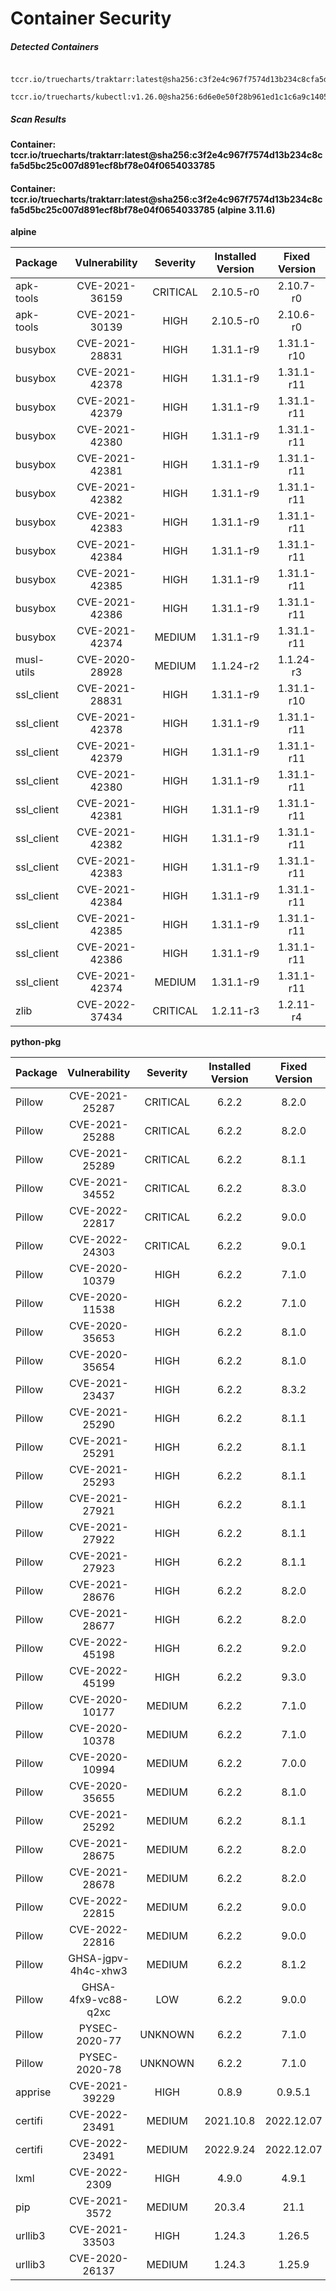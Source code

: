 # Container Security

##### Detected Containers

          tccr.io/truecharts/traktarr:latest@sha256:c3f2e4c967f7574d13b234c8cfa5d5bc25c007d891ecf8bf78e04f0654033785
          tccr.io/truecharts/kubectl:v1.26.0@sha256:6d6e0e50f28b961ed1c1c6a9c140553238641591fbdc9ac7c1a348636f78c552

##### Scan Results

**Container: tccr.io/truecharts/traktarr:latest@sha256:c3f2e4c967f7574d13b234c8cfa5d5bc25c007d891ecf8bf78e04f0654033785**

#### Container: tccr.io/truecharts/traktarr:latest@sha256:c3f2e4c967f7574d13b234c8cfa5d5bc25c007d891ecf8bf78e04f0654033785 (alpine 3.11.6)
    

**alpine**

      
| Package         |    Vulnerability   |   Severity  |  Installed Version | Fixed Version |
|:----------------|:------------------:|:-----------:|:------------------:|:-------------:|
| apk-tools         |    CVE-2021-36159   |   CRITICAL  |  2.10.5-r0 | 2.10.7-r0 |
| apk-tools         |    CVE-2021-30139   |   HIGH  |  2.10.5-r0 | 2.10.6-r0 |
| busybox         |    CVE-2021-28831   |   HIGH  |  1.31.1-r9 | 1.31.1-r10 |
| busybox         |    CVE-2021-42378   |   HIGH  |  1.31.1-r9 | 1.31.1-r11 |
| busybox         |    CVE-2021-42379   |   HIGH  |  1.31.1-r9 | 1.31.1-r11 |
| busybox         |    CVE-2021-42380   |   HIGH  |  1.31.1-r9 | 1.31.1-r11 |
| busybox         |    CVE-2021-42381   |   HIGH  |  1.31.1-r9 | 1.31.1-r11 |
| busybox         |    CVE-2021-42382   |   HIGH  |  1.31.1-r9 | 1.31.1-r11 |
| busybox         |    CVE-2021-42383   |   HIGH  |  1.31.1-r9 | 1.31.1-r11 |
| busybox         |    CVE-2021-42384   |   HIGH  |  1.31.1-r9 | 1.31.1-r11 |
| busybox         |    CVE-2021-42385   |   HIGH  |  1.31.1-r9 | 1.31.1-r11 |
| busybox         |    CVE-2021-42386   |   HIGH  |  1.31.1-r9 | 1.31.1-r11 |
| busybox         |    CVE-2021-42374   |   MEDIUM  |  1.31.1-r9 | 1.31.1-r11 |
| musl-utils         |    CVE-2020-28928   |   MEDIUM  |  1.1.24-r2 | 1.1.24-r3 |
| ssl_client         |    CVE-2021-28831   |   HIGH  |  1.31.1-r9 | 1.31.1-r10 |
| ssl_client         |    CVE-2021-42378   |   HIGH  |  1.31.1-r9 | 1.31.1-r11 |
| ssl_client         |    CVE-2021-42379   |   HIGH  |  1.31.1-r9 | 1.31.1-r11 |
| ssl_client         |    CVE-2021-42380   |   HIGH  |  1.31.1-r9 | 1.31.1-r11 |
| ssl_client         |    CVE-2021-42381   |   HIGH  |  1.31.1-r9 | 1.31.1-r11 |
| ssl_client         |    CVE-2021-42382   |   HIGH  |  1.31.1-r9 | 1.31.1-r11 |
| ssl_client         |    CVE-2021-42383   |   HIGH  |  1.31.1-r9 | 1.31.1-r11 |
| ssl_client         |    CVE-2021-42384   |   HIGH  |  1.31.1-r9 | 1.31.1-r11 |
| ssl_client         |    CVE-2021-42385   |   HIGH  |  1.31.1-r9 | 1.31.1-r11 |
| ssl_client         |    CVE-2021-42386   |   HIGH  |  1.31.1-r9 | 1.31.1-r11 |
| ssl_client         |    CVE-2021-42374   |   MEDIUM  |  1.31.1-r9 | 1.31.1-r11 |
| zlib         |    CVE-2022-37434   |   CRITICAL  |  1.2.11-r3 | 1.2.11-r4 |

**python-pkg**

      
| Package         |    Vulnerability   |   Severity  |  Installed Version | Fixed Version |
|:----------------|:------------------:|:-----------:|:------------------:|:-------------:|
| Pillow         |    CVE-2021-25287   |   CRITICAL  |  6.2.2 | 8.2.0 |
| Pillow         |    CVE-2021-25288   |   CRITICAL  |  6.2.2 | 8.2.0 |
| Pillow         |    CVE-2021-25289   |   CRITICAL  |  6.2.2 | 8.1.1 |
| Pillow         |    CVE-2021-34552   |   CRITICAL  |  6.2.2 | 8.3.0 |
| Pillow         |    CVE-2022-22817   |   CRITICAL  |  6.2.2 | 9.0.0 |
| Pillow         |    CVE-2022-24303   |   CRITICAL  |  6.2.2 | 9.0.1 |
| Pillow         |    CVE-2020-10379   |   HIGH  |  6.2.2 | 7.1.0 |
| Pillow         |    CVE-2020-11538   |   HIGH  |  6.2.2 | 7.1.0 |
| Pillow         |    CVE-2020-35653   |   HIGH  |  6.2.2 | 8.1.0 |
| Pillow         |    CVE-2020-35654   |   HIGH  |  6.2.2 | 8.1.0 |
| Pillow         |    CVE-2021-23437   |   HIGH  |  6.2.2 | 8.3.2 |
| Pillow         |    CVE-2021-25290   |   HIGH  |  6.2.2 | 8.1.1 |
| Pillow         |    CVE-2021-25291   |   HIGH  |  6.2.2 | 8.1.1 |
| Pillow         |    CVE-2021-25293   |   HIGH  |  6.2.2 | 8.1.1 |
| Pillow         |    CVE-2021-27921   |   HIGH  |  6.2.2 | 8.1.1 |
| Pillow         |    CVE-2021-27922   |   HIGH  |  6.2.2 | 8.1.1 |
| Pillow         |    CVE-2021-27923   |   HIGH  |  6.2.2 | 8.1.1 |
| Pillow         |    CVE-2021-28676   |   HIGH  |  6.2.2 | 8.2.0 |
| Pillow         |    CVE-2021-28677   |   HIGH  |  6.2.2 | 8.2.0 |
| Pillow         |    CVE-2022-45198   |   HIGH  |  6.2.2 | 9.2.0 |
| Pillow         |    CVE-2022-45199   |   HIGH  |  6.2.2 | 9.3.0 |
| Pillow         |    CVE-2020-10177   |   MEDIUM  |  6.2.2 | 7.1.0 |
| Pillow         |    CVE-2020-10378   |   MEDIUM  |  6.2.2 | 7.1.0 |
| Pillow         |    CVE-2020-10994   |   MEDIUM  |  6.2.2 | 7.0.0 |
| Pillow         |    CVE-2020-35655   |   MEDIUM  |  6.2.2 | 8.1.0 |
| Pillow         |    CVE-2021-25292   |   MEDIUM  |  6.2.2 | 8.1.1 |
| Pillow         |    CVE-2021-28675   |   MEDIUM  |  6.2.2 | 8.2.0 |
| Pillow         |    CVE-2021-28678   |   MEDIUM  |  6.2.2 | 8.2.0 |
| Pillow         |    CVE-2022-22815   |   MEDIUM  |  6.2.2 | 9.0.0 |
| Pillow         |    CVE-2022-22816   |   MEDIUM  |  6.2.2 | 9.0.0 |
| Pillow         |    GHSA-jgpv-4h4c-xhw3   |   MEDIUM  |  6.2.2 | 8.1.2 |
| Pillow         |    GHSA-4fx9-vc88-q2xc   |   LOW  |  6.2.2 | 9.0.0 |
| Pillow         |    PYSEC-2020-77   |   UNKNOWN  |  6.2.2 | 7.1.0 |
| Pillow         |    PYSEC-2020-78   |   UNKNOWN  |  6.2.2 | 7.1.0 |
| apprise         |    CVE-2021-39229   |   HIGH  |  0.8.9 | 0.9.5.1 |
| certifi         |    CVE-2022-23491   |   MEDIUM  |  2021.10.8 | 2022.12.07 |
| certifi         |    CVE-2022-23491   |   MEDIUM  |  2022.9.24 | 2022.12.07 |
| lxml         |    CVE-2022-2309   |   HIGH  |  4.9.0 | 4.9.1 |
| pip         |    CVE-2021-3572   |   MEDIUM  |  20.3.4 | 21.1 |
| urllib3         |    CVE-2021-33503   |   HIGH  |  1.24.3 | 1.26.5 |
| urllib3         |    CVE-2020-26137   |   MEDIUM  |  1.24.3 | 1.25.9 |

